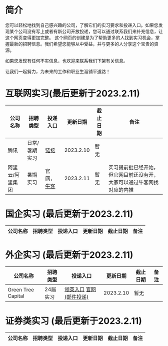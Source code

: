 # 简介

您可以轻松地找到自己感兴趣的公司，了解它们的实习要求和投递入口。如果您发现某个公司没有写上或者有新公司开放投递，您可以通过联系我们来补充信息，让这个网页变得更加完整。
这个网页的创建是为了帮助更多的人找到实习机会，掌握最新的招聘信息。我们希望您能够从中受益，并与更多的人分享这个宝贵的资源。

如果您发现有任何不实信息，也欢迎来联系我们下架有关信息。

让我们一起努力，为未来的工作和职业生涯铺平道路！


# 互联网实习(最后更新于2023.2.11)

| 公司名称 | 招聘类型 | 投递入口 | 更新日期 | 截止日期 | 备注|
| ------- | -------- | ------- | --------| --------| --- |
| 腾讯    | 日常/暑期实习 | [链接](https://join.qq.com/) | 2023.2.10 | 暂无 | 
| 阿里云/阿里集团| 暑期实习 | 官网， [牛客](https://www.nowcoder.com/) | 2023.2.11| 暂无 | 实习提前批已经开始，但官网目前还没有开，大家可以通过牛客网找对应的内推|

# 国企实习 (最后更新于2023.2.11)
| 公司名称 | 招聘类型 | 投递入口 | 更新日期 | 截止日期 | 备注|
| ------- | -------- | ------- | --------| --------| --- |

# 外企实习 (最后更新于2023.2.11)

| 公司名称 | 招聘类型 | 投递入口 | 更新日期 | 截止日期 | 备注|
| ------- | -------- | ------- | --------| --------| --- |
|Green Tree Capital| 24届实习 | [领英入口](https://angel.co/company/greentree-capital/jobs/2422265-network-engineer-and-system-administrator-intern-remote-onsite?utm_campaign=linkedin_syndication&utm_source=linkedin) [官网(邮件投递)](https://www.greentree.group/opportunities.html) |  2023.2.10 | 暂无 | |

# 证券类实习 (最后更新于2023.2.11)

| 公司名称 | 招聘类型 | 投递入口 | 更新日期 | 截止日期 | 备注|
| ------- | -------- | ------- | --------| --------| --- |
